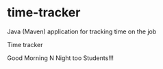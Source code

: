 # time-tracker
Java (Maven) application for tracking time on the job

Time tracker

Good Morning N Night too Students!!!
